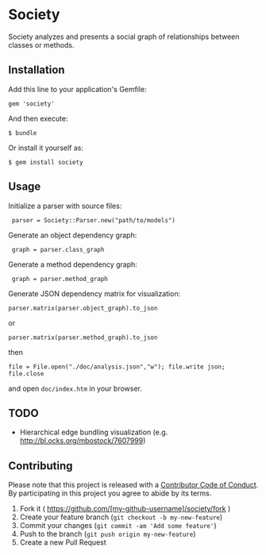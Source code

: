 # Society

Society analyzes and presents a social graph of relationships between classes or methods.

## Installation

Add this line to your application's Gemfile:

    gem 'society'

And then execute:

    $ bundle

Or install it yourself as:

    $ gem install society

## Usage

Initialize a parser with source files:

     parser = Society::Parser.new("path/to/models")

Generate an object dependency graph:

     graph = parser.class_graph

Generate a method dependency graph:

     graph = parser.method_graph

Generate JSON dependency matrix for visualization:

    parser.matrix(parser.object_graph).to_json

  or

    parser.matrix(parser.method_graph).to_json

  then

    file = File.open("./doc/analysis.json","w"); file.write json; file.close

  and open `doc/index.htm` in your browser.




## TODO

* Hierarchical edge bundling visualization (e.g. http://bl.ocks.org/mbostock/7607999)

## Contributing

Please note that this project is released with a [Contributor Code of Conduct](https://github.com/Bantik/society/blob/master/CODE_OF_CONDUCT.md). By participating in this project you agree to abide by its terms.


1. Fork it ( https://github.com/[my-github-username]/society/fork )
2. Create your feature branch (`git checkout -b my-new-feature`)
3. Commit your changes (`git commit -am 'Add some feature'`)
4. Push to the branch (`git push origin my-new-feature`)
5. Create a new Pull Request
